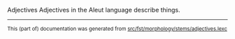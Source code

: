 Adjectives
Adjectives in the Aleut language describe things.

* * *

<small>This (part of) documentation was generated from [src/fst/morphology/stems/adjectives.lexc](https://github.com/giellalt/lang-ale/blob/main/src/fst/morphology/stems/adjectives.lexc)</small>
